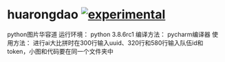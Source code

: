 # huarongdao [![experimental](http://badges.github.io/stability-badges/dist/experimental.svg)](http://github.com/badges/stability-badges)
python图片华容道
运行环境：
  python 3.8.6rc1
编译方法：
  pycharm编译器
使用方法：
  进行ai大比拼时在300行输入uuid、320行和580行输入队伍id和token，小图和代码要在同一个文件夹中
